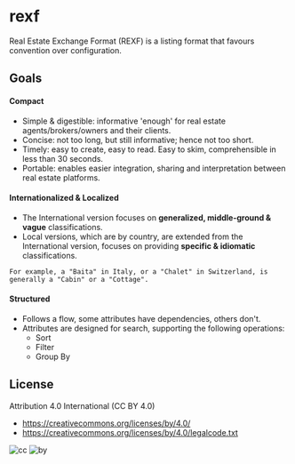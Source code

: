 # rexf
Real Estate Exchange Format (REXF) is a listing format that favours convention over configuration.

## Goals

#### Compact

* Simple & digestible: informative 'enough' for real estate agents/brokers/owners and their clients.
* Concise: not too long, but still informative; hence not too short. 
* Timely: easy to create, easy to read. Easy to skim, comprehensible in less than 30 seconds.
* Portable: enables easier integration, sharing and interpretation between real estate platforms.  

#### Internationalized & Localized

* The International version focuses on  **generalized, middle-ground & vague** classifications.
* Local versions, which are by country, are extended from the International version, focuses on providing **specific & idiomatic** classifications.
```
For example, a "Baita" in Italy, or a "Chalet" in Switzerland, is generally a "Cabin" or a "Cottage".
```

#### Structured

* Follows a flow, some attributes have dependencies, others don't.
* Attributes are designed for search, supporting the following operations:
  * Sort
  * Filter
  * Group By

## License

Attribution 4.0 International (CC BY 4.0)

* https://creativecommons.org/licenses/by/4.0/
* https://creativecommons.org/licenses/by/4.0/legalcode.txt

![cc](https://creativecommons.org/images/deed/cc_blue_x2.png) ![by](https://creativecommons.org/images/deed/attribution_icon_blue_x2.png)
